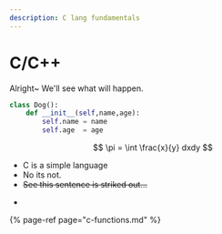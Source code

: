 ```yaml
---
description: C lang fundamentals
---
```


# C/C++

Alright~ We'll see what will happen.

```python
class Dog():
    def __init__(self,name,age):
        self.name = name
        self.age  = age
```

$$
\pi = \int \frac{x}{y} dxdy
$$

* C is a simple language
* No its not.
* ~~See this sentence is striked out...~~
*  ~~~~[~~C functions?~~](c-functions.md)~~~~

{% page-ref page="c-functions.md" %}

